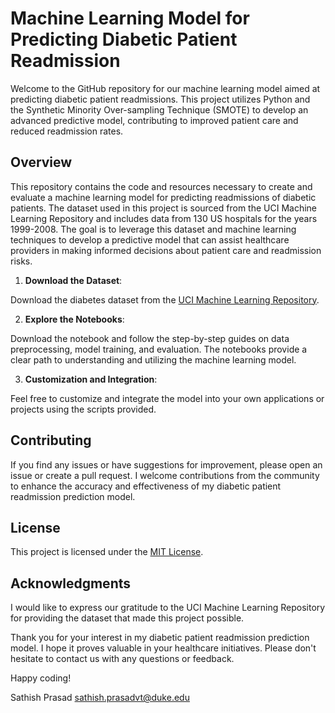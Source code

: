 # Machine Learning Model for Predicting Diabetic Patient Readmission

Welcome to the GitHub repository for our machine learning model aimed at predicting diabetic patient readmissions. This project utilizes Python and the Synthetic Minority Over-sampling Technique (SMOTE) to develop an advanced predictive model, contributing to improved patient care and reduced readmission rates.

## Overview

This repository contains the code and resources necessary to create and evaluate a machine learning model for predicting readmissions of diabetic patients. The dataset used in this project is sourced from the UCI Machine Learning Repository and includes data from 130 US hospitals for the years 1999-2008. The goal is to leverage this dataset and machine learning techniques to develop a predictive model that can assist healthcare providers in making informed decisions about patient care and readmission risks.


1. **Download the Dataset**:

Download the diabetes dataset from the [UCI Machine Learning Repository](https://archive.ics.uci.edu/dataset/296/diabetes+130-us+hospitals+for+years+1999-2008).

2. **Explore the Notebooks**:

Download the notebook and follow the step-by-step guides on data preprocessing, model training, and evaluation. The notebooks provide a clear path to understanding and utilizing the machine learning model.

3. **Customization and Integration**:

Feel free to customize and integrate the model into your own applications or projects using the scripts provided.

## Contributing

If you find any issues or have suggestions for improvement, please open an issue or create a pull request. I welcome contributions from the community to enhance the accuracy and effectiveness of my diabetic patient readmission prediction model.

## License

This project is licensed under the [MIT License](LICENSE).

## Acknowledgments

I would like to express our gratitude to the UCI Machine Learning Repository for providing the dataset that made this project possible.

Thank you for your interest in my diabetic patient readmission prediction model. I hope it proves valuable in your healthcare initiatives. Please don't hesitate to contact us with any questions or feedback.

Happy coding!

Sathish Prasad
sathish.prasadvt@duke.edu
